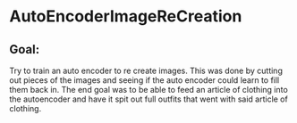 # AutoEncoderImageReCreation

## Goal:
Try to train an auto encoder to re create images. This was done by cutting out pieces of the images and seeing if the auto encoder could learn to fill them back in. The end goal was to be able to feed an article of clothing into the autoencoder and have it spit out full outfits that went with said article of clothing.
